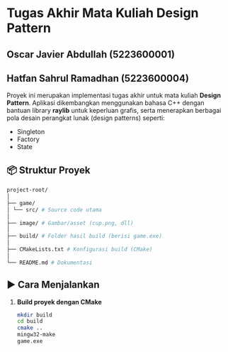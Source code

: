 ﻿# Tugas Akhir Mata Kuliah Design Pattern
## Oscar Javier Abdullah	(5223600001)
## Hatfan Sahrul Ramadhan	(5223600004)
Proyek ini merupakan implementasi tugas akhir untuk mata kuliah **Design Pattern**. Aplikasi dikembangkan menggunakan bahasa C++ dengan bantuan library **raylib** untuk keperluan grafis, serta menerapkan berbagai pola desain perangkat lunak (design patterns) seperti:

- Singleton
- Factory
- State

## 📦 Struktur Proyek
```bash
project-root/
│
├── game/
│ └── src/ # Source code utama
│
├── image/ # Gambar/asset (cup.png, dll)
│
├── build/ # Folder hasil build (berisi game.exe)
│
├── CMakeLists.txt # Konfigurasi build (CMake)
│
└── README.md # Dokumentasi
```

## ▶️ Cara Menjalankan

1. **Build proyek dengan CMake**
   ```bash
   mkdir build
   cd build
   cmake ..
   mingw32-make
   game.exe
	```